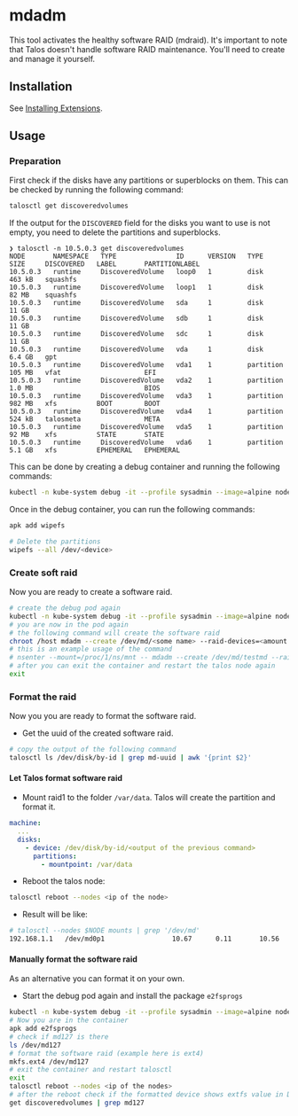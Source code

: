 # mdadm

This tool activates the healthy software RAID (mdraid).
It's important to note that Talos doesn't handle software RAID maintenance.
You'll need to create and manage it yourself.

## Installation

See [Installing Extensions](https://github.com/siderolabs/extensions#installing-extensions).

## Usage

### Preparation

First check if the disks have any partitions or superblocks on them.
This can be checked by running the following command:

```bash
talosctl get discoveredvolumes
```

If the output for the `DISCOVERED` field for the disks you want to use is not empty, you need to delete the partitions and superblocks.

```text
❯ talosctl -n 10.5.0.3 get discoveredvolumes
NODE       NAMESPACE   TYPE               ID      VERSION   TYPE        SIZE     DISCOVERED   LABEL       PARTITIONLABEL
10.5.0.3   runtime     DiscoveredVolume   loop0   1         disk        463 kB   squashfs
10.5.0.3   runtime     DiscoveredVolume   loop1   1         disk        82 MB    squashfs
10.5.0.3   runtime     DiscoveredVolume   sda     1         disk        11 GB
10.5.0.3   runtime     DiscoveredVolume   sdb     1         disk        11 GB
10.5.0.3   runtime     DiscoveredVolume   sdc     1         disk        11 GB
10.5.0.3   runtime     DiscoveredVolume   vda     1         disk        6.4 GB   gpt
10.5.0.3   runtime     DiscoveredVolume   vda1    1         partition   105 MB   vfat                     EFI
10.5.0.3   runtime     DiscoveredVolume   vda2    1         partition   1.0 MB                            BIOS
10.5.0.3   runtime     DiscoveredVolume   vda3    1         partition   982 MB   xfs          BOOT        BOOT
10.5.0.3   runtime     DiscoveredVolume   vda4    1         partition   524 kB   talosmeta                META
10.5.0.3   runtime     DiscoveredVolume   vda5    1         partition   92 MB    xfs          STATE       STATE
10.5.0.3   runtime     DiscoveredVolume   vda6    1         partition   5.1 GB   xfs          EPHEMERAL   EPHEMERAL
```

This can be done by creating a debug container and running the following commands:

```bash
kubectl -n kube-system debug -it --profile sysadmin --image=alpine node/<node name>
```

Once in the debug container, you can run the following commands:

```bash
apk add wipefs

# Delete the partitions
wipefs --all /dev/<device>
```

### Create soft raid

Now you are ready to create a software raid.

```bash
# create the debug pod again
kubectl -n kube-system debug -it --profile sysadmin --image=alpine node/<node name>
# you are now in the pod again
# the following command will create the software raid
chroot /host mdadm --create /dev/md/<some name> --raid-devices=<amount of devices> --metadata=1.2 --level=<raid level>  <all device paths>
# this is an example usage of the command
# nsenter --mount=/proc/1/ns/mnt -- mdadm --create /dev/md/testmd --raid-devices=4 --metadata=1.2 --level=10  /dev/sda /dev/sdb /dev/sdc /dev/sdd
# after you can exit the container and restart the talos node again
exit
```

### Format the raid

Now you you are ready to format the software raid.

- Get the uuid of the created software raid.

```bash
# copy the output of the following command
talosctl ls /dev/disk/by-id | grep md-uuid | awk '{print $2}'
```

#### Let Talos format software raid

- Mount raid1 to the folder `/var/data`. Talos will create the partition and format it.

```yaml
machine:
  ...
  disks:
    - device: /dev/disk/by-id/<output of the previous command>
      partitions:
        - mountpoint: /var/data
```

- Reboot the talos node:

```bash
talosctl reboot --nodes <ip of the node>
```

- Result will be like:

```bash
# talosctl --nodes $NODE mounts | grep '/dev/md'
192.168.1.1   /dev/md0p1                 10.67      0.11       10.56           1.01%          /var/data
```

#### Manually format the software raid

As an alternative you can format it on your own.

- Start the debug pod again and install the package `e2fsprogs`

```bash
kubectl -n kube-system debug -it --profile sysadmin --image=alpine node/<node name>
# Now you are in the container
apk add e2fsprogs
# check if md127 is there
ls /dev/md127
# format the software raid (example here is ext4)
mkfs.ext4 /dev/md127
# exit the container and restart talosctl
exit
talosctl reboot --nodes <ip of the nodes>
# after the reboot check if the formatted device shows extfs value in DISCOVERED coloumn
get discoveredvolumes | grep md127
```
